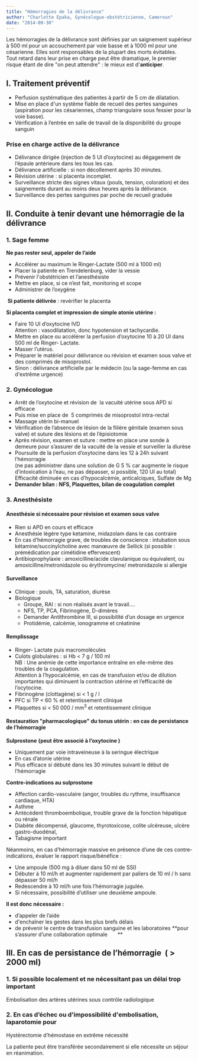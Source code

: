 ```yaml
---
title: "Hémorragies de la délivrance"
author: "Charlotte Epaka, Gynécologue-obstétricienne, Cameroun"
date: "2014-09-30"
---
```


<div class="teaser"><p>Les hémorragies de la délivrance sont définies par un saignement supérieur à 500 ml pour un accouchement par voie basse et à 1000 ml pour une césarienne. Elles sont responsables de la plupart des morts évitables.<br />
Tout retard dans leur prise en charge peut être dramatique, le premier risque étant de dire "on peut attendre" : le mieux est d'<strong>anticiper</strong>.</p></div>

## I. Traitement préventif

*   Perfusion systématique des patientes à partir de 5 cm de dilatation.  
*   Mise en place d'un système fiable de recueil des pertes sanguines (aspiration pour les césariennes, champ triangulaire sous fessier pour la voie basse).  
*   Vérification à l’entrée en salle de travail de la disponibilité du groupe sanguin

### Prise en charge active de la délivrance 

*   Délivrance dirigée (injection de 5 UI d’oxytocine) au dégagement de l’épaule antérieure dans les tous les cas.  
*   Délivrance artificielle : si non décollement après 30 minutes.  
*   Révision utérine : si placenta incomplet.  
*   Surveillance stricte des signes vitaux (pouls, tension, coloration) et des saignements durant au moins deux heures après la délivrance. 
*   Surveillance des pertes sanguines par poche de recueil graduée

## II. Conduite à tenir devant une hémorragie de la délivrance

### 1. Sage femme

**Ne pas rester seul, appeler de l’aide**

*   Accélérer au maximum le Ringer-Lactate (500 ml à 1000 ml)
*   Placer la patiente en Trendelenburg, vider la vessie
*   Prévenir l'obstétricien et l’anesthésiste
*   Mettre en place, si ce n’est fait, monitoring et scope
*   Administrer de l’oxygène

 **Si patiente délivrée** : revérifier le placenta

**Si placenta complet et impression de simple atonie utérine :**

*   Faire 10 UI d’oxytocine IVD  
    Attention : vasodilatation, donc hypotension et tachycardie.  
*   Mettre en place ou accélérer la perfusion d’oxytocine 10 à 20 UI dans 500 ml de Ringer- Lactate.  
*   Masser l’utérus.  
*   Préparer le matériel pour délivrance ou révision et examen sous valve et des comprimés de misoprostol.  
*   Sinon : délivrance artificielle par le médecin (ou la sage-femme en cas d'extrême urgence)

### 2. Gynécologue

*   Arrêt de l’oxytocine et révision de  la vacuité utérine sous APD si efficace
*   Puis mise en place de  5 comprimés de misoprostol intra-rectal
*   Massage utérin bi-manuel
*   Vérification de l’absence de lésion de la filière génitale (examen sous valve) et suture des lésions et de l’épisiotomie
*   Après révision, examen et suture : mettre en place une sonde à demeure pour s’assurer de la vacuité de la vessie et surveiller la diurèse
*   Poursuite de la perfusion d’oxytocine dans les 12 à 24h suivant l’hémorragie  
    (ne pas administrer dans une solution de G 5 % car augmente le risque d’intoxication à l’eau, ne pas dépasser, si possible, 120 UI au total)  
    Efficacité diminuée en cas d’hypocalcémie, anticalciques, Sulfate de Mg
*   **Demander bilan : NFS, Plaquettes, bilan de coagulation complet**

### 3. Anesthésiste

#### **Anesthésie si nécessaire pour révision et examen sous valve**

*   Rien si APD en cours et efficace
*   Anesthésie légère type ketamine, midazolam dans le cas contraire
*   En cas d’hémorragie grave, de troubles de conscience : intubation sous kétamine/succinylcholine avec manœuvre de Sellick (si possible : prémédication par cimétidine effervescent)
*   Antibioprophylaxie : amoxicilline/acide clavulanique ou équivalent, ou amoxicilline/metronidazole ou érythromycine/ metronidazole si allergie

#### Surveillance 

*   Clinique : pouls, TA, saturation, diurèse
*   Biologique
    *   Groupe, RAI : si non réalisés avant le travail….  
    *   NFS, TP, PCA, Fibrinogène, D-dimères
    *   Demander Antithrombine III, si possibilité d’un dosage en urgence
    *   Protidémie, calcémie, ionogramme et créatinine

#### Remplissage 

*   Ringer- Lactate puis macromolécules
*   Culots globulaires : si Hb < 7 g / 100 ml  
    NB : Une anémie de cette importance entraîne en elle-même des troubles de la coagulation.  
    Attention à l’hypocalcémie, en cas de transfusion et/ou de dilution importantes qui diminuent la contraction utérine et l’efficacité de l’ocytocine.  
*   Fibrinogène (clottagène) si < 1 g / l
*   PFC si TP < 60 % et retentissement clinique
*   Plaquettes si < 50 000 / mm<sup>3</sup> et retentissement clinique

#### Restauration "pharmacologique" du tonus utérin : en cas de persistance de l’hémorragie

**Sulprostone** **(peut être associé à l’oxytocine )**

*   Uniquement par voie intraveineuse à la seringue électrique
*   En cas d’atonie utérine
*   Plus efficace si débuté dans les 30 minutes suivant le début de l’hémorragie

**Contre-indications au sulprostone**

*   Affection cardio-vasculaire (angor, troubles du rythme, insuffisance cardiaque, HTA)
*   Asthme
*   Antécédent thromboembolique, trouble grave de la fonction hépatique ou rénale
*   Diabète décompensé, glaucome, thyrotoxicose, colite ulcéreuse, ulcère gastro-duodénal,
*   Tabagisme important

Néanmoins, en cas d’hémorragie massive en présence d’une de ces contre-indications, évaluer le rapport risque/bénéfice :

*   Une ampoule (500 mg à diluer dans 50 ml de SSI)
*   Débuter à 10 ml/h et augmenter rapidement par paliers de 10 ml / h sans dépasser 50 ml/h
*   Redescendre à 10 ml/h une fois l’hémorragie jugulée.  
*   Si nécessaire, possibilité d’utiliser une deuxième ampoule.

**Il est donc nécessaire :**

*   d’appeler de l’aide
*   d'enchaîner les gestes dans les plus brefs délais
*   de prévenir le centre de transfusion sanguine et les laboratoires **pour s’assurer d’une collaboration optimale       **

## III. En cas de persistance de l’hémorragie  ( > 2000 ml)

### 1. Si possible localement et ne nécessitant pas un délai trop important 

Embolisation des artères utérines sous contrôle radiologique

### 2. En cas d’échec ou d'impossibilité d'embolisation, laparotomie pour 

Hystérectomie d’hémostase en extrême nécessité

La patiente peut être transférée secondairement si elle nécessite un séjour en réanimation.